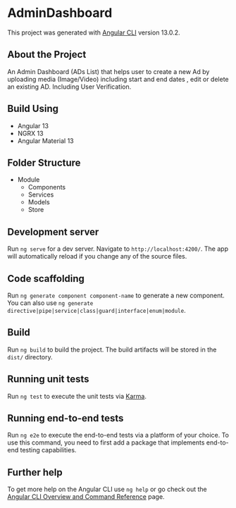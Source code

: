 # AdminDashboard

This project was generated with [Angular CLI](https://github.com/angular/angular-cli) version 13.0.2.

## About the Project

An Admin Dashboard (ADs List) that helps user to create a new Ad by uploading media (Image/Video) including start and end dates , edit or delete an existing AD. Including User Verification.

## Build Using

- Angular 13
- NGRX 13
- Angular Material 13

## Folder Structure

- Module
  - Components
  - Services
  - Models
  - Store

## Development server

Run `ng serve` for a dev server. Navigate to `http://localhost:4200/`. The app will automatically reload if you change any of the source files.

## Code scaffolding

Run `ng generate component component-name` to generate a new component. You can also use `ng generate directive|pipe|service|class|guard|interface|enum|module`.

## Build

Run `ng build` to build the project. The build artifacts will be stored in the `dist/` directory.

## Running unit tests

Run `ng test` to execute the unit tests via [Karma](https://karma-runner.github.io).

## Running end-to-end tests

Run `ng e2e` to execute the end-to-end tests via a platform of your choice. To use this command, you need to first add a package that implements end-to-end testing capabilities.

## Further help

To get more help on the Angular CLI use `ng help` or go check out the [Angular CLI Overview and Command Reference](https://angular.io/cli) page.
